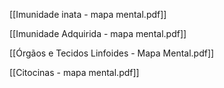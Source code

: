 [[Imunidade inata - mapa mental.pdf]]

[[Imunidade Adquirida - mapa mental.pdf]]

[[Órgãos e Tecidos Linfoides - Mapa Mental.pdf]]

[[Citocinas - mapa mental.pdf]]